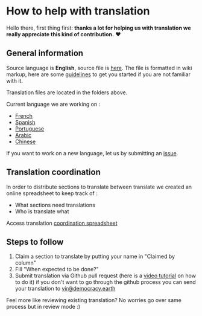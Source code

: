 # How to help with translation

Hello there, first thing first: **thanks a lot for helping us with translation we really appreciate this kind of contribution.** ❤️

## General information

Source language is **English**, source file is [here](https://github.com/DemocracyEarth/paper/blob/master/README.mediawiki). The file is formatted in wiki markup, here are some [guidelines](https://www.mediawiki.org/wiki/Help:Formatting) to get you started if you are not familiar with it.

Translation files are located in the folders above.

Current language we are working on :
- [French](https://github.com/DemocracyEarth/paper/tree/master/translations/french)
- [Spanish](https://github.com/DemocracyEarth/paper/tree/master/translations/spanish)
- [Portuguese](https://github.com/DemocracyEarth/paper/tree/master/translations/portuguese)
- [Arabic](https://github.com/DemocracyEarth/paper/tree/master/translations/arabic)
- [Chinese](https://github.com/DemocracyEarth/paper/tree/master/translations/chinese)

If you want to work on a new language, let us by submitting an [issue](https://github.com/DemocracyEarth/paper/issues).

## Translation coordination

In order to distribute sections to translate between translate we created an online spreadsheet to keep track of :
- What sections need translations
- Who is translate what

Access translation [coordination spreadsheet](https://docs.google.com/spreadsheets/d/1fB0-5RKyFFXbASLuW1esZG34NACAAWWeiocnbRs5Rcs/)

## Steps to follow

1. Claim a section to translate by putting your name in "Claimed by column"
2. Fill "When expected to be done?"
3. Submit translation via Github pull request (here is a [video tutorial](https://www.youtube.com/watch?v=1lN1RAU2IHU&feature=youtu.be) on how to do it) if you don't want to go through the github process you can send your translation to vir@democracy.earth

Feel more like reviewing existing translation? No worries go over same process but in review mode :)
